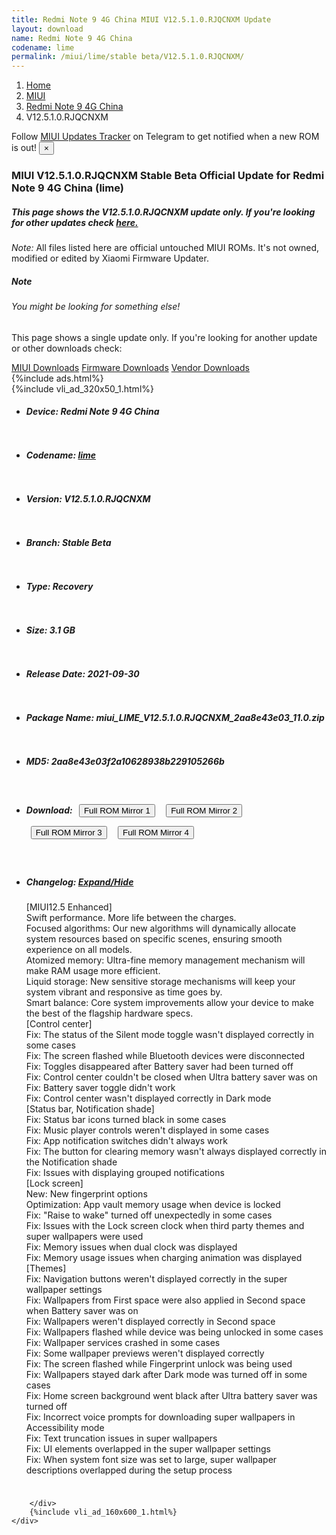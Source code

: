 ```yaml
---
title: Redmi Note 9 4G China MIUI V12.5.1.0.RJQCNXM Update
layout: download
name: Redmi Note 9 4G China
codename: lime
permalink: /miui/lime/stable beta/V12.5.1.0.RJQCNXM/
---
```

<nav aria-label="breadcrumb">
    <ol class="breadcrumb">
        <li class="breadcrumb-item"><a href="/">Home</a></li>
        <li class="breadcrumb-item"><a href="/miui/">MIUI</a></li>
        <li class="breadcrumb-item"><a href="/miui/lime/">Redmi Note 9 4G China</a></li>
        <li class="breadcrumb-item active" aria-current="page">V12.5.1.0.RJQCNXM</li>
    </ol>
</nav>
<div class="alert alert-primary alert-dismissible fade show" role="alert">
    Follow <a href="https://t.me/MIUIUpdatesTracker" class="alert-link">MIUI Updates Tracker</a> on Telegram to get
    notified when a new ROM is out!
    <button type="button" class="close" data-dismiss="alert" aria-label="Close">
        <span aria-hidden="true">&times;</span>
    </button>
</div>
<div class="col-12 mx-auto">
    <h3 class="title bg-light p-2 rounded">MIUI V12.5.1.0.RJQCNXM Stable Beta Official Update for Redmi Note 9 4G China (lime)</h3>
    <h5>This page shows the V12.5.1.0.RJQCNXM update only. If you're looking for other updates check
        <a href="/miui/lime/">here.</a></h5>
    <p><i>Note: </i>All files listed here are official untouched MIUI ROMs.
        It's not owned, modified or edited by Xiaomi Firmware Updater.</p>
    <div class="card">
        <div class="card-body">
            <h5 class="card-title">Note</h5>
            <h6 class="card-subtitle mb-2 text-muted">You might be looking for something else!</h6>
            <p class="card-text">This page shows a single update only.
                If you're looking for another update or other downloads check:</p>
            <a href="/miui/" class="card-link">MIUI Downloads</a>
            <a href="/firmware/" class="card-link">Firmware Downloads</a>
            <a href="/vendor/" class="card-link">Vendor Downloads</a>
        </div>
    </div>
    {%include ads.html%}
    <div class="row justify-content-center">
        <div class="col-10" id="downloads">
                    <div class="card card-body">
            {%include vli_ad_320x50_1.html%}
            <ul class="list-unstyled">
                <li style="padding-bottom: 10px;">
                    <h5><b>Device: </b>Redmi Note 9 4G China</h5>
                </li>
                <li style="padding-bottom: 10px;">
                    <h5><b>Codename: </b> <a href="/miui/lime/" target="_blank">lime</a> </h5>
                </li>
                <li style="padding-bottom: 10px;">
                    <h5><b>Version: </b>V12.5.1.0.RJQCNXM</h5>
                </li>
                <li style="padding-bottom: 10px;">
                    <h5><b>Branch: </b>Stable Beta</h5>
                </li>
                <li style="padding-bottom: 10px;">
                    <h5><b>Type: </b>Recovery</h5>
                </li>
                <li style="padding-bottom: 10px;">
                    <h5><b>Size: </b>3.1 GB</h5>
                </li>
                <li style="padding-bottom: 10px;">
                    <h5><b>Release Date: </b>2021-09-30</h5>
                </li>
                <li style="padding-bottom: 10px;">
                    <h5><b>Package Name: </b><span id="filename" class="text-dark">miui_LIME_V12.5.1.0.RJQCNXM_2aa8e43e03_11.0.zip</span></h5>
                </li>
                <li style="padding-bottom: 10px;">
                    <h5><b>MD5: </b><span id="md5" class="text-muted">2aa8e43e03f2a10628938b229105266b</span></h5>
                </li>
                <li style="padding-bottom: 10px;">
                    <h5><b>Download: </b> <button type="button" id="download" class="btn btn-primary" style="margin: 7px;" onclick="window.open('https://bigota.d.miui.com/V12.5.1.0.RJQCNXM/miui_LIME_V12.5.1.0.RJQCNXM_2aa8e43e03_11.0.zip', '_blank');"><i class="fa fa-download"></i> Full ROM Mirror 1</button> <button type="button" id="download" class="btn btn-primary" style="margin: 7px;" onclick="window.open('https://ks3orig.bigota.d.miui.com/V12.5.1.0.RJQCNXM/miui_LIME_V12.5.1.0.RJQCNXM_2aa8e43e03_11.0.zip', '_blank');"><i class="fa fa-download"></i> Full ROM Mirror 2</button> <button type="button" id="download" class="btn btn-primary" style="margin: 7px;" onclick="window.open('https://airtel.bigota.d.miui.com/V12.5.1.0.RJQCNXM/miui_LIME_V12.5.1.0.RJQCNXM_2aa8e43e03_11.0.zip', '_blank');"><i class="fa fa-download"></i> Full ROM Mirror 3</button> <button type="button" id="download" class="btn btn-primary" style="margin: 7px;" onclick="window.open('https://hugeota.d.miui.com/V12.5.1.0.RJQCNXM/miui_LIME_V12.5.1.0.RJQCNXM_2aa8e43e03_11.0.zip', '_blank');"><i class="fa fa-download"></i> Full ROM Mirror 4</button></h5>
                </li>
                <li style="padding-bottom: 10px;">
                    <h5><b>Changelog: </b><a href="#lime_1_changelog" data-toggle="collapse" role="button"
                            aria-expanded="false" aria-controls="lime_1_changelog"> <i class="fa fa-arrow-down"
                                aria-hidden="true"></i> Expand/Hide</a></h5>
                    <div class="collapse" id="lime_1_changelog">
                        <p id="changelog_text">[MIUI12.5 Enhanced]<br>Swift performance. More life between the charges.<br>Focused algorithms: Our new algorithms will dynamically allocate system resources based on specific scenes, ensuring smooth experience on all models.<br>Atomized memory: Ultra-fine memory management mechanism will make RAM usage more efficient.<br>Liquid storage: New sensitive storage mechanisms will keep your system vibrant and responsive as time goes by.<br>Smart balance: Core system improvements allow your device to make the best of the flagship hardware specs.<br>[Control center]<br>Fix: The status of the Silent mode toggle wasn't displayed correctly in some cases<br>Fix: The screen flashed while Bluetooth devices were disconnected<br>Fix: Toggles disappeared after Battery saver had been turned off<br>Fix: Control center couldn't be closed when Ultra battery saver was on<br>Fix: Battery saver toggle didn't work<br>Fix: Control center wasn't displayed correctly in Dark mode<br>[Status bar, Notification shade]<br>Fix: Status bar icons turned black in some cases<br>Fix: Music player controls weren't displayed in some cases<br>Fix: App notification switches didn't always work<br>Fix: The button for clearing memory wasn't always displayed correctly in the Notification shade<br>Fix: Issues with displaying grouped notifications<br>[Lock screen]<br>New: New fingerprint options<br>Optimization: App vault memory usage when device is locked<br>Fix: "Raise to wake" turned off unexpectedly in some cases<br>Fix: Issues with the Lock screen clock when third party themes and super wallpapers were used<br>Fix: Memory issues when dual clock was displayed<br>Fix: Memory usage issues when charging animation was displayed<br>[Themes]<br>Fix: Navigation buttons weren't displayed correctly in the super wallpaper settings<br>Fix: Wallpapers from First space were also applied in Second space when Battery saver was on<br>Fix: Wallpapers weren't displayed correctly in Second space<br>Fix: Wallpapers flashed while device was being unlocked in some cases<br>Fix: Wallpaper services crashed in some cases<br>Fix: Some wallpaper previews weren't displayed correctly<br>Fix: The screen flashed while Fingerprint unlock was being used<br>Fix: Wallpapers stayed dark after Dark mode was turned off in some cases<br>Fix: Home screen background went black after Ultra battery saver was turned off<br>Fix: Incorrect voice prompts for downloading super wallpapers in Accessibility mode<br>Fix: Text truncation issues in super wallpapers<br>Fix: UI elements overlapped in the super wallpaper settings<br>Fix: When system font size was set to large, super wallpaper descriptions overlapped during the setup process</p>
                    </div>
                </li>
            </ul>
        </div>

        </div>
        {%include vli_ad_160x600_1.html%}
    </div>
</div>
